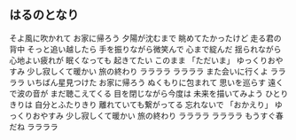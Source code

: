 ## はるのとなり

そよ風に吹かれて
お家に帰ろう
夕陽が沈むまで
眺めてたかったけど
走る君の背中
そっと追い越したら
手を振りながら微笑んで
心まで綻んだ
揺られながら
心地よい疲れが
眠くなっても
起きてたい このまま
「ただいま」
ゆっくりおやすみ
少し寂しくて暖かい
旅の終わり
ララララ ララララ
また会いに行くよ
ララララ
いちばん星見つけた
お家に帰ろう
ぬくもりに包まれて
思いを巡らす
遠くで波の音が
まだ聴こえてくる
目を閉じながら今度は
未来を描いてみよう
ひとりきりは
自分とふたりきり
離れていても繋がってる
忘れないで
「おかえり」
ゆっくりおやすみ
少し寂しくて暖かい
旅の終わり
ララララ ララララ
もうすぐ春だね
ララララ